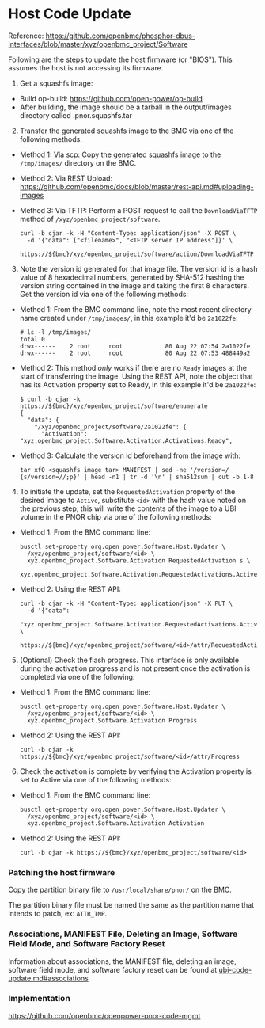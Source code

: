Host Code Update
================

Reference:
https://github.com/openbmc/phosphor-dbus-interfaces/blob/master/xyz/openbmc_project/Software

Following are the steps to update the host firmware (or "BIOS"). This assumes
the host is not accessing its firmware.

1. Get a squashfs image:
  * Build op-build: https://github.com/open-power/op-build
  * After building, the image should be a tarball in the output/images
    directory called <system type>.pnor.squashfs.tar

2. Transfer the generated squashfs image to the BMC via one of the following
methods:
  * Method 1: Via scp: Copy the generated squashfs image to the `/tmp/images/`
    directory on the BMC.
  * Method 2: Via REST Upload:
  https://github.com/openbmc/docs/blob/master/rest-api.md#uploading-images
  * Method 3: Via TFTP: Perform a POST request to call the `DownloadViaTFTP`
    method of `/xyz/openbmc_project/software`.

      ```
      curl -b cjar -k -H "Content-Type: application/json" -X POST \
        -d '{"data": ["<filename>", "<TFTP server IP address"]}' \
        https://${bmc}/xyz/openbmc_project/software/action/DownloadViaTFTP
      ```

3. Note the version id generated for that image file. The version id is a hash
value of 8 hexadecimal numbers, generated by SHA-512 hashing the version
string contained in the image and taking the first 8 characters. Get the
version id via one of the following methods:

  * Method 1: From the BMC command line, note the most recent directory name
    created under `/tmp/images/`, in this example it'd be `2a1022fe`:

      ```
      # ls -l /tmp/images/
      total 0
      drwx------    2 root     root            80 Aug 22 07:54 2a1022fe
      drwx------    2 root     root            80 Aug 22 07:53 488449a2
      ```

  * Method 2: This method *only* works if there are no `Ready` images at the
    start of transferring the image. Using the REST API, note the object that
    has its Activation property set to Ready, in this example it'd be `2a1022fe`:

      ```
      $ curl -b cjar -k https://${bmc}/xyz/openbmc_project/software/enumerate
      {
        "data": {
          "/xyz/openbmc_project/software/2a1022fe": {
            "Activation": "xyz.openbmc_project.Software.Activation.Activations.Ready",
      ```

  * Method 3: Calculate the version id beforehand from the image with:

      ```
      tar xfO <squashfs image tar> MANIFEST | sed -ne '/version=/ {s/version=//;p}' | head -n1 | tr -d '\n' | sha512sum | cut -b 1-8
      ```

4. To initiate the update, set the `RequestedActivation` property of the desired
image to `Active`, substitute ``<id>`` with the hash value noted on the previous
step, this will write the contents of the image to a UBI volume in the PNOR chip
via one of the following methods:

  * Method 1: From the BMC command line:

      ```
      busctl set-property org.open_power.Software.Host.Updater \
        /xyz/openbmc_project/software/<id> \
        xyz.openbmc_project.Software.Activation RequestedActivation s \
        xyz.openbmc_project.Software.Activation.RequestedActivations.Active

      ```

  * Method 2: Using the REST API:

      ```
      curl -b cjar -k -H "Content-Type: application/json" -X PUT \
        -d '{"data":
        "xyz.openbmc_project.Software.Activation.RequestedActivations.Active"}' \
        https://${bmc}/xyz/openbmc_project/software/<id>/attr/RequestedActivation
      ```

5. (Optional) Check the flash progress. This interface is only available during
the activation progress and is not present once the activation is completed
via one of the following:

  * Method 1: From the BMC command line:

      ```
      busctl get-property org.open_power.Software.Host.Updater \
        /xyz/openbmc_project/software/<id> \
        xyz.openbmc_project.Software.Activation Progress
      ```

  * Method 2: Using the REST API:

      ```
      curl -b cjar -k https://${bmc}/xyz/openbmc_project/software/<id>/attr/Progress
      ```

6. Check the activation is complete by verifying the Activation property is set
to Active via one of the following methods:

  * Method 1: From the BMC command line:

      ```
      busctl get-property org.open_power.Software.Host.Updater \
        /xyz/openbmc_project/software/<id> \
        xyz.openbmc_project.Software.Activation Activation
      ```

  * Method 2: Using the REST API:

      ```
      curl -b cjar -k https://${bmc}/xyz/openbmc_project/software/<id>
      ```

### Patching the host firmware

Copy the partition binary file to `/usr/local/share/pnor/` on the BMC.

The partition binary file must be named the same as the partition name that
intends to patch, ex: `ATTR_TMP`.

### Associations, MANIFEST File, Deleting an Image, Software Field Mode, and Software Factory Reset

Information about associations, the MANIFEST file, deleting an image, software
field mode, and software factory reset can be found at
[ubi-code-update.md#associations](ubi-code-update.md#associations)

### Implementation

https://github.com/openbmc/openpower-pnor-code-mgmt

